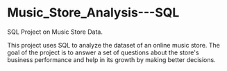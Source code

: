 # Music_Store_Analysis---SQL
SQL Project on Music Store Data.

This project uses SQL to analyze the dataset of an online music store. The goal of the project is to answer a set of questions about the store's business performance and help in its growth by making better decisions.
